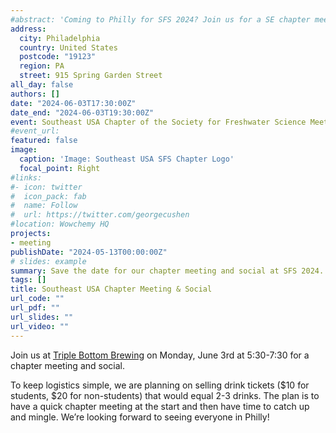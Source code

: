 ```yaml
---
#abstract: 'Coming to Philly for SFS 2024? Join us for a SE chapter meeting and social on Monday, June 3rd from 5:30 to 7:30 PM at Triple Bottom Brewing.'
address:
  city: Philadelphia
  country: United States
  postcode: "19123"
  region: PA
  street: 915 Spring Garden Street
all_day: false
authors: []
date: "2024-06-03T17:30:00Z"
date_end: "2024-06-03T19:30:00Z"
event: Southeast USA Chapter of the Society for Freshwater Science Meeting & Social
#event_url: 
featured: false
image:
  caption: 'Image: Southeast USA SFS Chapter Logo'
  focal_point: Right
#links:
#- icon: twitter
#  icon_pack: fab
#  name: Follow
#  url: https://twitter.com/georgecushen
#location: Wowchemy HQ
projects:
- meeting
publishDate: "2024-05-13T00:00:00Z"
# slides: example
summary: Save the date for our chapter meeting and social at SFS 2024.
tags: []
title: Southeast USA Chapter Meeting & Social 
url_code: ""
url_pdf: ""
url_slides: ""
url_video: ""
---
```

Join us at [Triple Bottom Brewing](https://triplebottombrewing.com/) on Monday, June 3rd at 5:30-7:30 for a chapter meeting and social. 

To keep logistics simple, we are planning on selling drink tickets ($10 for students, $20 for non-students) that would equal 2-3 drinks. The plan is to have a quick chapter meeting at the start and then have time to catch up and mingle. We’re looking forward to seeing everyone in Philly!